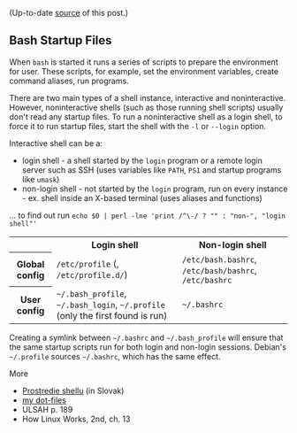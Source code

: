 (Up-to-date <a href="https://github.com/jreisinger/blog/blob/master/posts/login-scripts.md">source</a> of this post.)

Bash Startup Files
------------------

When `bash` is started it runs a series of scripts to prepare the environment
for user. These scripts, for example, set the environment variables, create
command aliases, run programs.

There are two main types of a shell instance, interactive and noninteractive. However, noninteractive shells (such as those running shell scripts) usually don't read any startup files. To run a noninteractive shell as a login shell, to force it to run startup files, start the shell with the `-l` or `--login` option.

Interactive shell can be a:

 * login shell - a shell started by the `login` program or a remote login server such as SSH (uses variables like `PATH`, `PS1` and startup programs like `umask`)
 * non-login shell - not started by the `login` program, run on every instance - ex. shell inside an X-based terminal (uses aliases and functions)

... to find out run `echo $0 | perl -lne 'print /^\-/ ? "" : "non-", "login shell"'`

<table>
  <tr>
    <th></th>
    <th>Login shell</th>
    <th>Non-login shell</th>
  </tr>
  <tr>
    <th>Global config</th>
    <td><code>/etc/profile</code> (, <code>/etc/profile.d/</code>)</td>
    <td><code>/etc/bash.bashrc</code>, <code>/etc/bash/bashrc</code>, <code>/etc/bashrc</code></td>
  </tr>
  <tr>
    <th>User config</th>
    <td><code>~/.bash_profile</code>, <code>~/.bash_login</code>, <code>~/.profile</code> (only the first found is run) </td>
    <td><code>~/.bashrc</code></td>
  </tr>
</table>
 
Creating a symlink between `~/.bashrc` and `~/.bash_profile` will ensure that the same startup scripts run for both login and non-login sessions. Debian's `~/.profile` sources `~/.bashrc`, which has the same effect.

More

* [Prostredie shellu](http://wiki.reisinge.net/Linux1/ShellSkriptovanie/02ProstredieShellu) (in Slovak)
* [my dot-files](https://github.com/jreisinger/dot-files)
* ULSAH p. 189
* How Linux Works, 2nd, ch. 13
